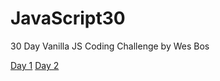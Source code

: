 # JavaScript30
30 Day Vanilla JS Coding Challenge by Wes Bos

<a href='https://jabarlew.github.io/JavaScript30/Day%201/index-START.html'>Day 1</a>
<a href='https://jabarlew.github.io/JavaScript30/Day%202/index.html'>Day 2</a>
